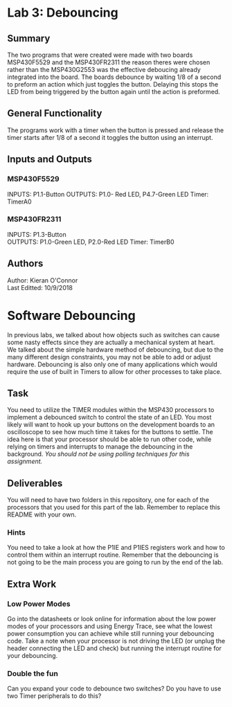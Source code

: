 # Lab 3: Debouncing

## Summary
 The two programs that were created were made with two boards MSP430F5529 and the MSP430FR2311 the reason theres were chosen rather than the MSP430G2553 was the effective deboucing already integrated into the board. The boards debounce by waiting 1/8 of a second to preform an action which just toggles the button. Delaying this stops the LED from being triggered by the button again until the action is preformed.

## General Functionality
 The programs work with a timer when the button is pressed and release the timer starts after 1/8 of a second it toggles the button using an interrupt.
 
## Inputs and Outputs

### MSP430F5529
 INPUTS: P1.1-Button
 OUTPUTS: P1.0- Red LED, P4.7-Green LED
 Timer: TimerA0
 
### MSP430FR2311
 INPUTS: P1.3-Button  
 OUTPUTS: P1.0-Green LED, P2.0-Red LED
 Timer: TimerB0
 
## Authors

   Author: Kieran O'Connor  
   Last Editted: 10/9/2018
   
# Software Debouncing
In previous labs, we talked about how objects such as switches can cause some nasty effects since they are actually a mechanical system at heart. We talked about the simple hardware method of debouncing, but due to the many different design constraints, you may not be able to add or adjust hardware. Debouncing is also only one of many applications which would require the use of built in Timers to allow for other processes to take place.

## Task
You need to utilize the TIMER modules within the MSP430 processors to implement a debounced switch to control the state of an LED. You most likely will want to hook up your buttons on the development boards to an oscilloscope to see how much time it takes for the buttons to settle. The idea here is that your processor should be able to run other code, while relying on timers and interrupts to manage the debouncing in the background. *You should not be using polling techniques for this assignment.*

## Deliverables
You will need to have two folders in this repository, one for each of the processors that you used for this part of the lab. Remember to replace this README with your own.

### Hints
You need to take a look at how the P1IE and P1IES registers work and how to control them within an interrupt routine. Remember that the debouncing is not going to be the main process you are going to run by the end of the lab.

## Extra Work
### Low Power Modes
Go into the datasheets or look online for information about the low power modes of your processors and using Energy Trace, see what the lowest power consumption you can achieve while still running your debouncing code. Take a note when your processor is not driving the LED (or unplug the header connecting the LED and check) but running the interrupt routine for your debouncing.

### Double the fun
Can you expand your code to debounce two switches? Do you have to use two Timer peripherals to do this?

